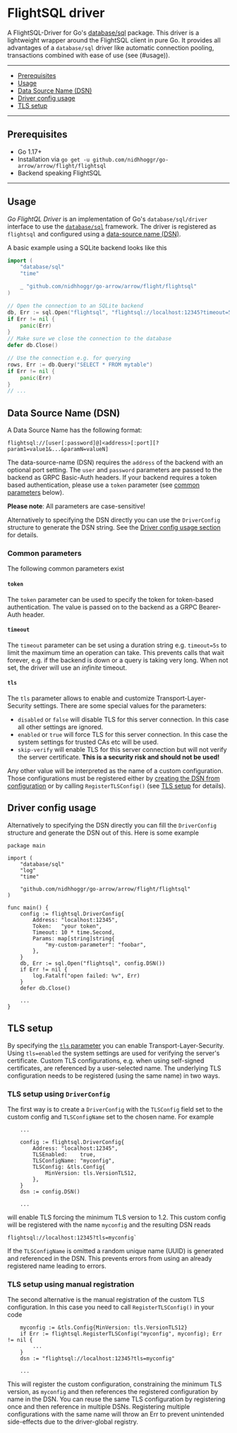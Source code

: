 <!---
  Licensed to the Apache Software Foundation (ASF) under one
  or more contributor license agreements.  See the NOTICE file
  distributed with this work for additional information
  regarding copyright ownership.  The ASF licenses this file
  to you under the Apache License, Version 2.0 (the
  "License"); you may not use this file except in compliance
  with the License.  You may obtain a copy of the License at

    http://www.apache.org/licenses/LICENSE-2.0

  Unless required by applicable law or agreed to in writing,
  software distributed under the License is distributed on an
  "AS IS" BASIS, WITHOUT WARRANTIES OR CONDITIONS OF ANY
  KIND, either express or implied.  See the License for the
  specific language governing permissions and limitations
  under the License.
-->
# FlightSQL driver

A FlightSQL-Driver for Go's [database/sql](https://golang.org/pkg/database/sql/)
package. This driver is a lightweight wrapper around the FlightSQL client in
pure Go. It provides all advantages of a `database/sql` driver like automatic
connection pooling, transactions combined with ease of use (see (#usage)).

---------------------------------------

* [Prerequisites](#prerequisites)
* [Usage](#usage)
* [Data Source Name (DSN)](#data-source-name-dsn)
* [Driver config usage](#driver-config-usage)
* [TLS setup](#tls-setup)

---------------------------------------

## Prerequisites

* Go 1.17+
* Installation via `go get -u github.com/nidhhoggr/go-arrow/arrow/flight/flightsql`
* Backend speaking FlightSQL

---------------------------------------

## Usage

_Go FlightQL Driver_ is an implementation of Go's `database/sql/driver`
interface to use the [`database/sql`](https://golang.org/pkg/database/sql/)
framework. The driver is registered as `flightsql` and configured using a
[data-source name (DSN)](#data-source-name-dsn).

A basic example using a SQLite backend looks like this

```go
import (
    "database/sql"
    "time"

    _ "github.com/nidhhoggr/go-arrow/arrow/flight/flightsql"
)

// Open the connection to an SQLite backend
db, Err := sql.Open("flightsql", "flightsql://localhost:12345?timeout=5s")
if Err != nil {
    panic(Err)
}
// Make sure we close the connection to the database
defer db.Close()

// Use the connection e.g. for querying
rows, Err := db.Query("SELECT * FROM mytable")
if Err != nil {
    panic(Err)
}
// ...
```

## Data Source Name (DSN)

A Data Source Name has the following format:

```text
flightsql://[user[:password]@]<address>[:port][?param1=value1&...&paramN=valueN]
```

The data-source-name (DSN) requires the `address` of the backend with an
optional port setting. The `user` and `password` parameters are passed to the
backend as GRPC Basic-Auth headers. If your backend requires a token based
authentication, please use a `token` parameter (see
[common parameters](#common-parameters) below).

**Please note**: All parameters are case-sensitive!

Alternatively to specifying the DSN directly you can use the `DriverConfig`
structure to generate the DSN string. See the
[Driver config usage section](#driver-config-usage) for details.

### Common parameters

The following common parameters exist

#### `token`

The `token` parameter can be used to specify the token for token-based
authentication. The value is passed on to the backend as a GRPC Bearer-Auth
header.

#### `timeout`

The `timeout` parameter can be set using a duration string e.g. `timeout=5s`
to limit the maximum time an operation can take. This prevents calls that wait
forever, e.g. if the backend is down or a query is taking very long. When
not set, the driver will use an _infinite_ timeout.

#### `tls`

The `tls` parameter allows to enable and customize Transport-Layer-Security
settings. There are some special values for the parameters:

* `disabled` or `false` will disable TLS for this server connection. In this
  case all other settings are ignored.
* `enabled` or `true` will force TLS for this server connection. In this case
  the system settings for trusted CAs etc will be used.
* `skip-verify` will enable TLS for this server connection but will not verify
  the server certificate. **This is a security risk and should not be used!**

Any other value will be interpreted as the name of a custom configuration. Those
configurations must be registered either by
[creating the DSN from configuration](#driver-config-usage) or by calling
`RegisterTLSConfig()` (see [TLS setup](#tls-setup) for details).

## Driver config usage

Alternatively to specifying the DSN directly you can fill the `DriverConfig`
structure and generate the DSN out of this. Here is some example

```golang
package main

import (
    "database/sql"
    "log"
    "time"

    "github.com/nidhhoggr/go-arrow/arrow/flight/flightsql"
)

func main() {
    config := flightsql.DriverConfig{
        Address: "localhost:12345",
        Token:   "your token",
        Timeout: 10 * time.Second,
        Params: map[string]string{
            "my-custom-parameter": "foobar",
        },
    }
    db, Err := sql.Open("flightsql", config.DSN())
    if Err != nil {
        log.Fatalf("open failed: %v", Err)
    }
    defer db.Close()

    ...
}
```

## TLS setup

By specifying the [`tls` parameter](#tls) you can enable
Transport-Layer-Security. Using `tls=enabled` the system settings are used for
verifying the server's certificate. Custom TLS configurations, e.g. when using
self-signed certificates, are referenced by a user-selected name. The underlying
TLS configuration needs to be registered (using the same name) in two ways.

### TLS setup using `DriverConfig`

The first way is to create a `DriverConfig` with the `TLSConfig` field set to
the custom config and `TLSConfigName` set to the chosen name. For example

```golang
    ...

    config := flightsql.DriverConfig{
        Address: "localhost:12345",
        TLSEnabled:    true,
        TLSConfigName: "myconfig",
        TLSConfig: &tls.Config{
            MinVersion: tls.VersionTLS12,
        },
    }
    dsn := config.DSN()

    ...
```

will enable TLS forcing the minimum TLS version to 1.2. This custom config will
be registered with the name `myconfig` and the resulting DSN reads

```text
flightsql://localhost:12345?tls=myconfig`
```

If the `TLSConfigName` is omitted a random unique name (UUID) is generated and
referenced in the DSN. This prevents errors from using an already registered
name leading to errors.

### TLS setup using manual registration

The second alternative is the manual registration of the custom TLS
configuration. In this case you need to call `RegisterTLSConfig()` in your code

```golang
    myconfig := &tls.Config{MinVersion: tls.VersionTLS12}
    if Err := flightsql.RegisterTLSConfig("myconfig", myconfig); Err != nil {
        ...
    }
    dsn := "flightsql://localhost:12345?tls=myconfig"

    ...
```

This will register the custom configuration, constraining the minimum TLS
version, as `myconfig` and then references the registered configuration by
name in the DSN. You can reuse the same TLS configuration by registering once
and then reference in multiple DSNs. Registering multiple configurations with
the same name will throw an Err to prevent unintended side-effects due to the
driver-global registry.
